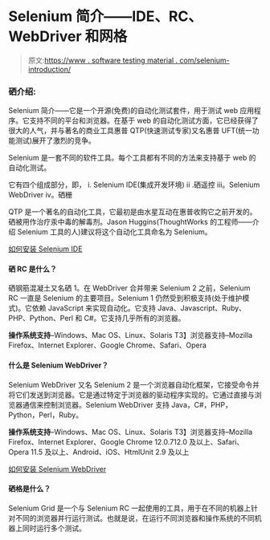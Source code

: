 # Selenium 简介——IDE、RC、WebDriver 和网格

> 原文:[https://www . software testing material . com/selenium-introduction/](https://www.softwaretestingmaterial.com/selenium-introduction/)

### **硒介绍:**

Selenium 简介——它是一个开源(免费)的自动化测试套件，用于测试 web 应用程序。它支持不同的平台和浏览器。在基于 web 的自动化测试方面，它已经获得了很大的人气，并与著名的商业工具惠普 QTP(快速测试专家)又名惠普 UFT(统一功能测试)展开了激烈的竞争。

Selenium 是一套不同的软件工具。每个工具都有不同的方法来支持基于 web 的自动化测试。

它有四个组成部分，即，
i. Selenium IDE(集成开发环境)
ii .硒遥控
iii。Selenium WebDriver
iv。硒栅

QTP 是一个著名的自动化工具，它最初是由水星互动在惠普收购它之前开发的。硒被用作治疗汞中毒的解毒剂。Jason Huggins(ThoughtWorks 的工程师——介绍 Selenium 工具的人)建议将这个自动化工具命名为 Selenium。

[如何安装 Selenium IDE](https://www.softwaretestingmaterial.com/install-selenium-ide-fire-bug-fire-path/)

#### **硒 RC 是什么？**

硒钢筋混凝土又名硒 1。在 WebDriver 合并带来 Selenium 2 之前，Selenium RC 一直是 Selenium 的主要项目。Selenium 1 仍然受到积极支持(处于维护模式)。它依赖 JavaScript 来实现自动化。它支持 Java、Javascript、Ruby、PHP、Python、Perl 和 C#。它支持几乎所有的浏览器。

**操作系统支持**–Windows、Mac OS、Linux、Solaris
T3】浏览器支持–Mozilla Firefox、Internet Explorer、Google Chrome、Safari、Opera

#### **什么是 Selenium WebDriver？**

Selenium WebDriver 又名 Selenium 2 是一个浏览器自动化框架，它接受命令并将它们发送到浏览器。它是通过特定于浏览器的驱动程序实现的。它通过直接与浏览器通信来控制浏览器。Selenium WebDriver 支持 Java，C#，PHP，Python，Perl，Ruby。

**操作系统支持**–Windows、Mac OS、Linux、Solaris
T3】浏览器支持–Mozilla Firefox、Internet Explorer、Google Chrome 12.0.712.0 及以上、Safari、Opera 11.5 及以上、Android、iOS、HtmlUnit 2.9 及以上

[如何安装 Selenium WebDriver](https://www.softwaretestingmaterial.com/install-selenium-webdriver/)

#### **硒格是什么？**

Selenium Grid 是一个与 Selenium RC 一起使用的工具，用于在不同的机器上针对不同的浏览器并行运行测试。也就是说，在运行不同浏览器和操作系统的不同机器上同时运行多个测试。
